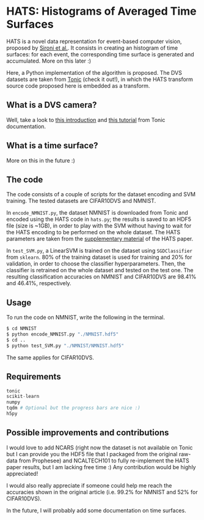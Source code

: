 # HATS: Histograms of Averaged Time Surfaces

HATS is a novel data representation for event-based computer vision, proposed by [Sironi et al.](https://arxiv.org/pdf/1803.07913.pdf). It consists in creating an histogram of time surfaces: for each event, the corresponding time surface is generated and accumulated. More on this later :)

Here, a Python implementation of the algorithm is proposed. The DVS datasets are taken from [Tonic](https://tonic.readthedocs.io/en/latest/index.html) (check it out!), in which the HATS transform source code proposed here is embedded as a transform.

## What is a DVS camera?

Well, take a look to [this introduction](https://tonic.readthedocs.io/en/latest/getting_started/intro-event-cameras.html) and [this tutorial](https://tonic.readthedocs.io/en/latest/tutorials/nmnist.html) from Tonic documentation.

## What is a time surface?

More on this in the future :)

## The code

The code consists of a couple of scripts for the dataset encoding and SVM training. The tested datasets are CIFAR10DVS and NMNIST.

In `encode_NMNIST.py`, the dataset NMNIST is downloaded from Tonic and encoded using the HATS code in `hats.py`; the results is saved to an HDF5 file (size is ~1GB), in order to play with the SVM without having to wait for the HATS encoding to be performed on the whole dataset. The HATS parameters are taken from the [supplementary material](https://openaccess.thecvf.com/content_cvpr_2018/Supplemental/1083-supp.pdf) of the HATS paper.

In `test_SVM.py`, a LinearSVM is trained on the dataset using `SGDClassifier` from `sklearn`. 80% of the training dataset is used for training and 20% for validation, in order to choose the classifier hyperparameters. Then, the classifier is retrained on the whole dataset and tested on the test one. The resulting classification accuracies on NMNIST and CIFAR10DVS are 98.41% and 46.41%, respectively.

## Usage

To run the code on NMNIST, write the following in the terminal. 
```bash
$ cd NMNIST
$ python encode_NMNIST.py "./NMNIST.hdf5"
$ cd ..
$ python test_SVM.py "./NMNIST/NMNIST.hdf5"
```

The same applies for CIFAR10DVS.

## Requirements

```python
tonic
scikit-learn
numpy
tqdm # Optional but the progress bars are nice :)
h5py
```

## Possible improvements and contributions

I would love to add NCARS (right now the dataset is not available on Tonic but I can provide you the HDF5 file that I packaged from the original raw-data from Prophesee) and NCALTECH101 to fully re-implement the HATS paper results, but I am lacking free time :) Any contribution would be highly appreciated!

I would also really appreciate if someone could help me reach the accuracies shown in the original article (i.e. 99.2% for NMNIST and 52% for CIFAR10DVS).

In the future, I will probably add some documentation on time surfaces.
